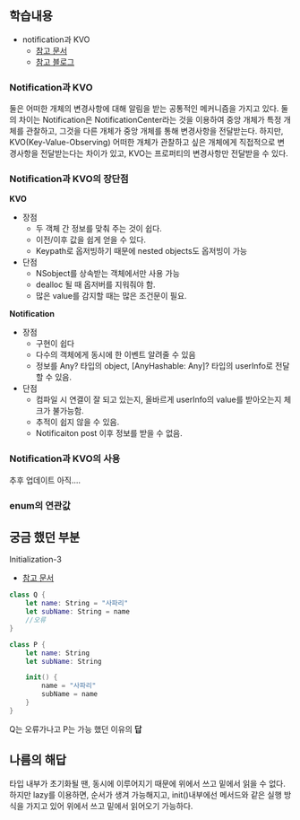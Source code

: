 ## 학습내용
- notification과 KVO
    - [참고 문서](https://developer.apple.com/library/archive/documentation/General/Conceptual/DevPedia-CocoaCore/KVO.html)
    - [참고 블로그](https://you9010.tistory.com/275)

### Notification과 KVO
둘은 어떠한 개체의 변경사항에 대해 알림을 받는 공통적인 메커니즘을 가지고 있다. 둘의 차이는 Notification은 NotificationCenter라는 것을 이용하여 중앙 개체가 특정 개체를 관찰하고, 그것을 다른 개체가 중앙 개체를 통해 변경사항을 전달받는다. 하지만, KVO(Key-Value-Observing) 어떠한 개체가 관찰하고 싶은 개체에게 직접적으로 변경사항을 전달받는다는 차이가 있고, KVO는 프로퍼티의 변경사항만 전달받을 수 있다.

### Notification과 KVO의 장단점
**KVO**
- 장점
    - 두 객체 간 정보를 맞춰 주는 것이 쉽다.
    - 이전/이후 값을 쉽게 얻을 수 있다.
    - Keypath로 옵저빙하기 때문에 nested objects도 옵저빙이 가능
- 단점
   - NSobject를 상속받는 객체에서만 사용 가능
    - dealloc 될 때 옵저버를 지워줘야 함.
    - 많은 value를 감지할 때는 많은 조건문이 필요.

**Notification**
- 장점
    - 구현이 쉽다
    - 다수의 객체에게 동시에 한 이벤트 알려줄 수 있음
    -  정보를 Any? 타입의 object, [AnyHashable: Any]? 타입의 userInfo로 전달할 수 있음.
- 단점
    - 컴파일 시 연결이 잘 되고 있는지, 올바르게 userInfo의 value를 받아오는지 체크가 불가능함.
    - 추적이 쉽지 않을 수 있음.
    - Notificaiton post 이후 정보를 받을 수 없음.

### Notification과 KVO의 사용
추후 업데이트 아직....

### enum의 연관값





   
## 궁금 했던 부분
Initialization-3
- [참고 문서](https://bbiguduk.gitbook.io/swift/language-guide-1/initialization)
```swift
class Q {
    let name: String = "사파리"
    let subName: String = name
    //오류
}

class P {
    let name: String
    let subName: String

    init() {
        name = "사파리"
        subName = name
    }
}
```
Q는 오류가나고 P는 가능 했던 이유의 **답**

## 나름의 해답
타입 내부가 초기화될 땐, 동시에 이루어지기 때문에 위에서 쓰고 밑에서 읽을 수 없다. 하지만 lazy를 이용하면, 순서가 생겨 가능해지고, init()내부에선 메서드와 같은 실행 방식을 가지고 있어 위에서 쓰고 밑에서 읽어오기 가능하다.





